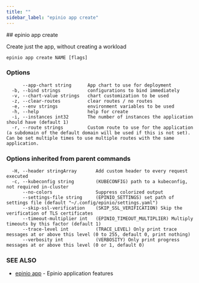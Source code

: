 ```yaml
---
title: ""
sidebar_label: "epinio app create"
---
```


<head>
  <link rel="canonical" href="https://docs.epinio.io/references/commands/cli/app/epinio_app_create"/>
</head>
## epinio app create

Create just the app, without creating a workload

```
epinio app create NAME [flags]
```

### Options

```
      --app-chart string      App chart to use for deployment
  -b, --bind strings          configurations to bind immediately
  -v, --chart-value strings   chart customization to be used
  -z, --clear-routes          clear routes / no routes
  -e, --env strings           environment variables to be used
  -h, --help                  help for create
  -i, --instances int32       The number of instances the application should have (default 1)
  -r, --route strings         Custom route to use for the application (a subdomain of the default domain will be used if this is not set). Can be set multiple times to use multiple routes with the same application.
```

### Options inherited from parent commands

```
  -H, --header stringArray       Add custom header to every request executed
  -c, --kubeconfig string        (KUBECONFIG) path to a kubeconfig, not required in-cluster
      --no-colors                Suppress colorized output
      --settings-file string     (EPINIO_SETTINGS) set path of settings file (default "~/.config/epinio/settings.yaml")
      --skip-ssl-verification    (SKIP_SSL_VERIFICATION) Skip the verification of TLS certificates
      --timeout-multiplier int   (EPINIO_TIMEOUT_MULTIPLIER) Multiply timeouts by this factor (default 1)
      --trace-level int          (TRACE_LEVEL) Only print trace messages at or above this level (0 to 255, default 0, print nothing)
      --verbosity int            (VERBOSITY) Only print progress messages at or above this level (0 or 1, default 0)
```

### SEE ALSO

* [epinio app](./epinio_app.md)	 - Epinio application features

